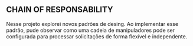 ## CHAIN OF RESPONSABILITY

Nesse projeto explorei novos padrões de desing. Ao implementar esse padrão, pude observar como uma cadeia de manipuladores pode ser configurada para processar solicitações de forma flexível e independente.
